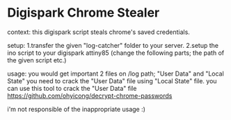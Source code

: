 # Digispark Chrome Stealer
 context: 
 this digispark script steals chrome's saved credentials.
 
 setup:
 1.transfer the given "log-catcher" folder to your server.
 2.setup the ino script to your digispark attiny85 (change the following parts; the path of the given script etc.)
 
 usage:
 you would get important 2 files on /log path; "User Data" and "Local State"
 you need to crack the "User Data" file using "Local State" file.
 you can use this tool to crack the "User Data" file
 https://github.com/ohyicong/decrypt-chrome-passwords 
 
 i'm not responsible of the inappropriate usage :)
